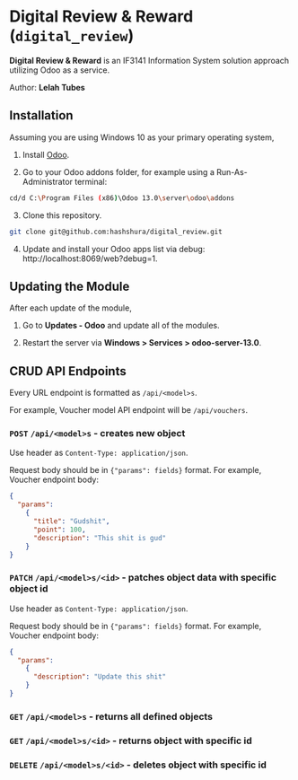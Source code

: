 # Digital Review & Reward (`digital_review`)

**Digital Review & Reward** is an IF3141 Information System solution approach utilizing Odoo as a service.

Author: **Lelah Tubes**

## Installation

Assuming you are using Windows 10 as your primary operating system,

1. Install [Odoo](https://www.odoo.com/id_ID/page/download).

2. Go to your Odoo addons folder, for example using a Run-As-Administrator terminal:

```bash
cd/d C:\Program Files (x86)\Odoo 13.0\server\odoo\addons
```

3. Clone this repository.

```bash
git clone git@github.com:hashshura/digital_review.git
```

4. Update and install your Odoo apps list via debug: http://localhost:8069/web?debug=1.

## Updating the Module

After each update of the module,

1. Go to **Updates - Odoo** and update all of the modules.

2. Restart the server via **Windows > Services > odoo-server-13.0**.

## CRUD API Endpoints

Every URL endpoint is formatted as `/api/<model>s`.

For example, Voucher model API endpoint will be `/api/vouchers`.

### `POST` `/api/<model>s` - creates new object

Use header as `Content-Type: application/json`.

Request body should be in `{"params": fields}` format. For example, Voucher endpoint body:

```json
{
  "params":
    {
      "title": "Gudshit",
      "point": 100,
      "description": "This shit is gud"
    }
}
```

### `PATCH` `/api/<model>s/<id>` - patches object data with specific object id

Use header as `Content-Type: application/json`.

Request body should be in `{"params": fields}` format. For example, Voucher endpoint body:

```json
{
  "params":
    {
      "description": "Update this shit"
    }
}
```

### `GET` `/api/<model>s` - returns all defined objects

### `GET` `/api/<model>s/<id>` - returns object with specific id

### `DELETE` `/api/<model>s/<id>` - deletes object with specific id

